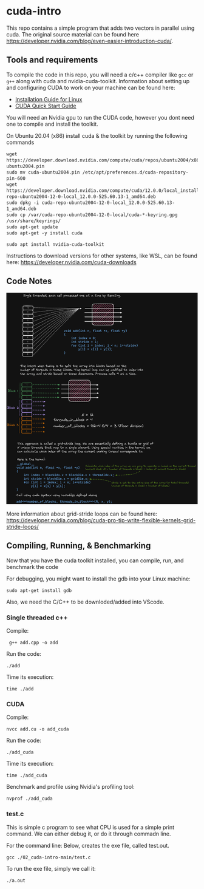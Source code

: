 # cuda-intro
This repo contains a simple program that adds two vectors in parallel using cuda. The original source material can be found here https://developer.nvidia.com/blog/even-easier-introduction-cuda/. 
## Tools and requirements
To compile the code in this repo, you will need a c/c++ compiler like `gcc` or `g++` along with cuda and nvidia-cuda-toolkit. Information about setting up and configuring CUDA to work on your machine can be found here:

- [Installation Guide for Linux](https://docs.nvidia.com/cuda/cuda-installation-guide-linux/index.html)
- [CUDA Quick Start Guide](https://docs.nvidia.com/cuda/cuda-quick-start-guide/index.html)

You will need an Nvidia gpu to run the CUDA code, however you dont need one to compile and install the toolkit. 

On Ubuntu 20.04 (x86) install cuda & the toolkit by running the following commands

```
wget https://developer.download.nvidia.com/compute/cuda/repos/ubuntu2004/x86_64/cuda-ubuntu2004.pin
sudo mv cuda-ubuntu2004.pin /etc/apt/preferences.d/cuda-repository-pin-600
wget https://developer.download.nvidia.com/compute/cuda/12.0.0/local_installers/cuda-repo-ubuntu2004-12-0-local_12.0.0-525.60.13-1_amd64.deb
sudo dpkg -i cuda-repo-ubuntu2004-12-0-local_12.0.0-525.60.13-1_amd64.deb
sudo cp /var/cuda-repo-ubuntu2004-12-0-local/cuda-*-keyring.gpg /usr/share/keyrings/
sudo apt-get update
sudo apt-get -y install cuda
```

```
sudo apt install nvidia-cuda-toolkit
```

Instructions to download versions for other systems, like WSL, can be found here: https://developer.nvidia.com/cuda-downloads

## Code Notes

![Code Notes](notes.png)

More information about grid-stride loops can be found here: https://developer.nvidia.com/blog/cuda-pro-tip-write-flexible-kernels-grid-stride-loops/

## Compiling, Running, & Benchmarking
Now that you have the cuda toolkit installed, you can compile, run, and benchmark the code

For debugging, you might want to install the gdb into your Linux machine:

```
sudo apt-get install gdb
```
Also, we need the C/C++ to be downloded/added into VScode.

### Single threaded c++
Compile:
```
 g++ add.cpp -o add
```
Run the code:
```
./add
```
Time its execution:
```
time ./add
```

### CUDA 
Compile:
```
nvcc add.cu -o add_cuda
```
Run the code:
```
./add_cuda
```
Time its execution:
```
time ./add_cuda
```
Benchmark and profile using Nvidia's profiling tool:
```
nvprof ./add_cuda
```

### test.c
This is simple c program to see what CPU is used for a simple print command.
We can either debug it, or do it through commadn line.

For the command line:
Below, creates the exe file, called test.out.
```
gcc ./02_cuda-intro-main/test.c
```

To run the exe file, simply we call it:
```
./a.out
```

